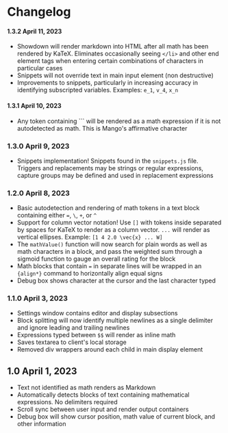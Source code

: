 # Changelog

#### 1.3.2 April 11, 2023

- Showdown will render markdown into HTML after all math has been rendered by KaTeX. Eliminates occasionally seeing `</li>` and other end element tags when entering certain combinations of characters in particular cases
- Snippets will not override text in main input element (non destructive)
- Improvements to snippets, particularly in increasing accuracy in identifying subscripted variables. Examples: `e_1`, `v_4`, `x_n`

#### 1.3.1 April 10, 2023

- Any token containing `\`` will be rendered as a math expression if it is not autodetected as math. This is Mango's affirmative character

### 1.3.0 April 9, 2023

- Snippets implementation! Snippets found in the `snippets.js` file. Triggers and replacements may be strings or regular expressions, capture groups may be defined and used in replacement expressions

### 1.2.0 April 8, 2023

- Basic autodetection and rendering of math tokens in a text block containing either `=`, `\`, `+`, or `^`
- Support for column vector notation! Use `[]` with tokens inside separated by spaces for KaTeX to render as a column vector. `...` will render as vertical ellipses. Example: `[1 4 2.0 \vec{x} ... W]`
- The `mathValue()` function will now search for plain words as well as math characters in a block, and pass the weighted sum through a sigmoid function to gauge an overall rating for the block
- Math blocks that contain `=` in separate lines will be wrapped in an `{align*}` command to horizontally align equal signs
- Debug box shows character at the cursor and the last character typed

### 1.1.0 April 3, 2023

- Settings window contains editor and display subsections
- Block splitting will now identify multiple newlines as a single delimiter and ignore leading and trailing newlines
- Expressions typed between `$$` will render as inline math
- Saves textarea to client's local storage
- Removed div wrappers around each child in main display element

## 1.0 April 1, 2023

- Text not identified as math renders as Markdown
- Automatically detects blocks of text containing mathematical expressions. No delimiters required
- Scroll sync between user input and render output containers
- Debug box will show cursor position, math value of current block, and other information

